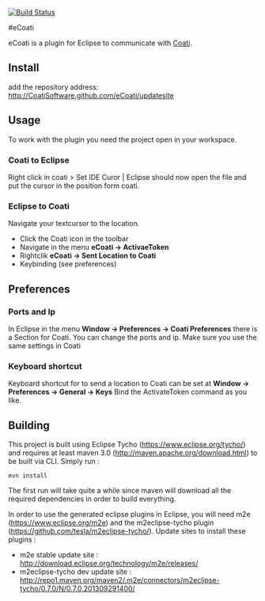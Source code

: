 
[![Build Status](https://travis-ci.org/CoatiSoftware/eCoati.svg?branch=master)](https://travis-ci.org/CoatiSoftware/eCoati)

#eCoati

eCoati is a plugin for Eclipse to communicate with [Coati](https://coati.io).

## Install

add the repository address: http://CoatiSoftware.github.com/eCoati/updatesite

## Usage

To work with the plugin you need the project open in your workspace.

### Coati to Eclipse

Right click in coati > Set IDE Curor | Eclipse should now open the file and put the cursor in the position form coati.

### Eclipse to Coati

Navigate your textcursor to the location.

* Click the Coati icon in the toolbar
* Navigate in the menu **eCoati -> ActivaeToken**
* Rightclik **eCoati -> Sent Location to Coati**
* Keybinding (see preferences)

## Preferences

### Ports and Ip

In Eclipse in the menu **Window -> Preferences -> Coati Preferences** there is a Section for Coati.
You can change the ports and ip.
Make sure you use the same settings in Coati

### Keyboard shortcut

Keyboard shortcut for to send a location to Coati can be set at **Window -> Preferences -> General -> Keys**
Bind the ActivateToken command as you like.

## Building

This project is built using Eclipse Tycho (https://www.eclipse.org/tycho/) and requires at least maven 3.0 (http://maven.apache.org/download.html) to be built via CLI.
Simply run :

    mvn install

The first run will take quite a while since maven will download all the required dependencies in order to build everything.

In order to use the generated eclipse plugins in Eclipse, you will need m2e (https://www.eclipse.org/m2e)
and the m2eclipse-tycho plugin (https://github.com/tesla/m2eclipse-tycho/). Update sites to install these plugins :

* m2e stable update site : http://download.eclipse.org/technology/m2e/releases/
* m2eclipse-tycho dev update site : http://repo1.maven.org/maven2/.m2e/connectors/m2eclipse-tycho/0.7.0/N/0.7.0.201309291400/

